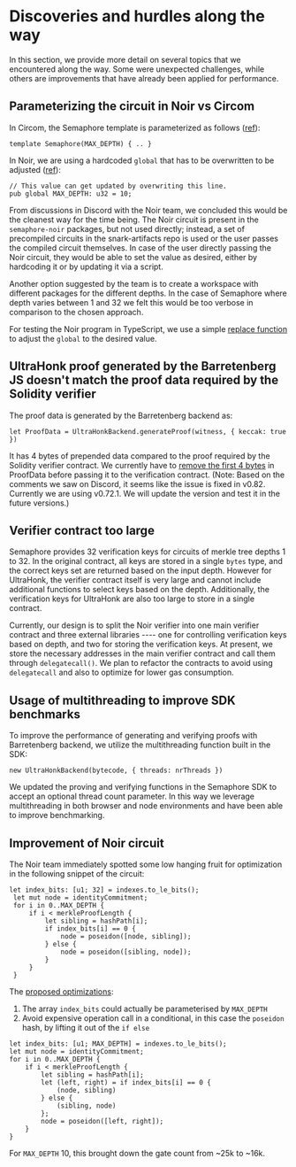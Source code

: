 # Discoveries and hurdles along the way

In this section, we provide more detail on several topics that we encountered along the way. Some were unexpected challenges, while others are improvements that have already been applied for performance. 

## Parameterizing the circuit in Noir vs Circom

In Circom, the Semaphore template is parameterized as follows ([ref](https://github.com/hashcloak/semaphore-noir/blob/noir-support/packages/circuits/src/semaphore.circom#L19)):

```circom=
template Semaphore(MAX_DEPTH) { .. }
```

In Noir, we are using a hardcoded `global` that has to be overwritten to be adjusted ([ref](https://github.com/hashcloak/semaphore-noir/blob/noir-support/packages/circuits-noir/src/main.nr#L9)):
```rust=
// This value can get updated by overwriting this line.
pub global MAX_DEPTH: u32 = 10;
```

From discussions in Discord with the Noir team, we concluded this would be the cleanest way for the time being. The Noir circuit is present in the `semaphore-noir` packages, but not used directly; instead, a set of precompiled circuits in the snark-artifacts repo is used or the user passes the compiled circuit themselves. In case of the user directly passing the Noir circuit, they would be able to set the value as desired, either by hardcoding it or by updating it via a script. 

Another option suggested by the team is to create a workspace with different packages for the different depths. In the case of Semaphore where depth varies between 1 and 32 we felt this would be too verbose in comparison to the chosen approach.

For testing the Noir program in TypeScript, we use a simple [replace function](https://github.com/hashcloak/semaphore-noir/blob/noir-support/packages/circuits-noir/tests/semaphore-noir.test.ts#L23-L27) to adjust the `global` to the desired value. 


## UltraHonk proof generated by the Barretenberg JS  doesn't match the proof data required by the Solidity verifier

The proof data is generated by the Barretenberg backend as:
```js=
let ProofData = UltraHonkBackend.generateProof(witness, { keccak: true })
```
It has 4 bytes of prepended data compared to the proof required by the Solidity verifier contract. We currently have to [remove the first 4 bytes](https://github.com/hashcloak/semaphore-noir/blob/noir-support/packages/contracts-noir/test/Semaphore.ts#L353) in ProofData before passing it to the verification contract. 
(Note: Based on the comments we saw on Discord, it seems like the issue is fixed in v0.82. Currently we are using v0.72.1. We will update the version and test it in the future versions.)

## Verifier contract too large
Semaphore provides 32 verification keys for circuits of merkle tree depths 1 to 32. In the original contract, all keys are stored in a single `bytes` type, and the correct keys set are returned based on the input depth. However for UltraHonk, the verifier contract itself is very large and cannot include additional functions to select keys based on the depth. Additionally, the verification keys for UltraHonk are also too large to store in a single contract. 

Currently, our design is to split the Noir verifier into one main verifier contract and three external libraries ---- one for controlling verification keys based on depth, and two for storing the verification keys. At present, we store the necessary addresses in the main verifier contract and call them through `delegatecall()`. We plan to refactor the contracts to avoid using `delegatecall` and also to optimize for lower gas consumption. 

## Usage of multithreading to improve SDK benchmarks
To improve the performance of generating and verifying proofs with Barretenberg backend, we utilize the multithreading function built in the SDK:

```javascript=
new UltraHonkBackend(bytecode, { threads: nrThreads })
```
We updated the proving and verifying functions in the Semaphore SDK to accept an optional thread count parameter. In this way we leverage multithreading in both browser and node environments and have been able to improve benchmarking.

## Improvement of Noir circuit

The Noir team immediately spotted some low hanging fruit for optimization in the following snippet of the circuit:

```rust=
let index_bits: [u1; 32] = indexes.to_le_bits();
 let mut node = identityCommitment;
 for i in 0..MAX_DEPTH {
     if i < merkleProofLength {
         let sibling = hashPath[i];
         if index_bits[i] == 0 {
             node = poseidon([node, sibling]);
         } else {
             node = poseidon([sibling, node]);
         }
     }
 }
```

The [proposed optimizations](https://github.com/hashcloak/semaphore-noir/pull/2): 
1. The array `index_bits` could actually be parameterised by `MAX_DEPTH`
2. Avoid expensive operation call in a conditional, in this case the `poseidon` hash, by lifting it out of the `if else`

```rust=
let index_bits: [u1; MAX_DEPTH] = indexes.to_le_bits();
let mut node = identityCommitment;
for i in 0..MAX_DEPTH {
    if i < merkleProofLength {
        let sibling = hashPath[i];
        let (left, right) = if index_bits[i] == 0 {
            (node, sibling)
        } else {
            (sibling, node)
        };
        node = poseidon([left, right]);
    }
}
```

For `MAX_DEPTH` 10, this brought down the gate count from ~25k to ~16k. 